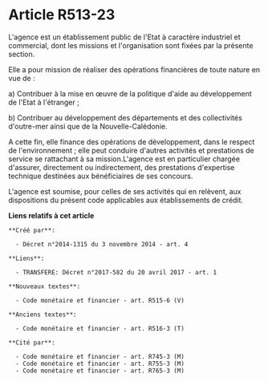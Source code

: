 # Article R513-23

L'agence est un établissement public de l'Etat à caractère industriel et commercial, dont les missions et l'organisation sont
fixées par la présente section.

Elle a pour mission de réaliser des opérations financières de toute nature en vue de : 

a) Contribuer à la mise en œuvre de la politique d'aide au développement de l'Etat à l'étranger ; 

b) Contribuer au développement des départements et des collectivités d'outre-mer ainsi que de la Nouvelle-Calédonie. 

A cette fin, elle finance des opérations de développement, dans le respect de l'environnement ; elle peut conduire d'autres
activités et prestations de service se rattachant à sa mission.L'agence est en particulier chargée d'assurer, directement ou
indirectement, des prestations d'expertise technique destinées aux bénéficiaires de ses concours. 

L'agence est soumise, pour celles de ses activités qui en relèvent, aux dispositions du présent code applicables aux
établissements de crédit.

**Liens relatifs à cet article**

	**Créé par**:

	  - Décret n°2014-1315 du 3 novembre 2014 - art. 4

	**Liens**:

	  - TRANSFERE: Décret n°2017-582 du 20 avril 2017 - art. 1

	**Nouveaux textes**:

	  - Code monétaire et financier - art. R515-6 (V)

	**Anciens textes**:

	  - Code monétaire et financier - art. R516-3 (T)

	**Cité par**:

	  - Code monétaire et financier - art. R745-3 (M)
	  - Code monétaire et financier - art. R755-3 (M)
	  - Code monétaire et financier - art. R765-3 (M)

